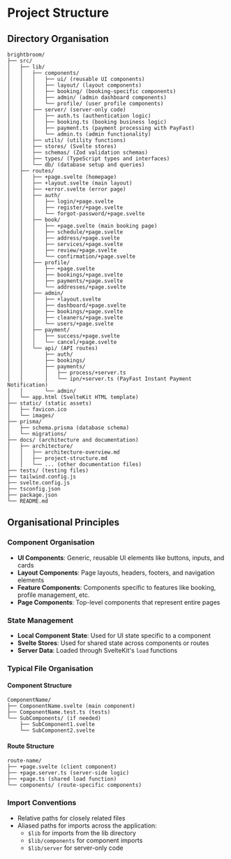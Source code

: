 # Project Structure

## Directory Organisation

```
brightbroom/
├── src/
│   ├── lib/
│   │   ├── components/
│   │   │   ├── ui/ (reusable UI components)
│   │   │   ├── layout/ (layout components)
│   │   │   ├── booking/ (booking-specific components)
│   │   │   ├── admin/ (admin dashboard components)
│   │   │   └── profile/ (user profile components)
│   │   ├── server/ (server-only code)
│   │   │   ├── auth.ts (authentication logic)
│   │   │   ├── booking.ts (booking business logic)
│   │   │   ├── payment.ts (payment processing with PayFast)
│   │   │   └── admin.ts (admin functionality)
│   │   ├── utils/ (utility functions)
│   │   ├── stores/ (Svelte stores)
│   │   ├── schemas/ (Zod validation schemas)
│   │   ├── types/ (TypeScript types and interfaces)
│   │   └── db/ (database setup and queries)
│   ├── routes/
│   │   ├── +page.svelte (homepage)
│   │   ├── +layout.svelte (main layout)
│   │   ├── +error.svelte (error page)
│   │   ├── auth/
│   │   │   ├── login/+page.svelte
│   │   │   ├── register/+page.svelte
│   │   │   └── forgot-password/+page.svelte
│   │   ├── book/
│   │   │   ├── +page.svelte (main booking page)
│   │   │   ├── schedule/+page.svelte
│   │   │   ├── address/+page.svelte
│   │   │   ├── services/+page.svelte
│   │   │   ├── review/+page.svelte
│   │   │   └── confirmation/+page.svelte
│   │   ├── profile/
│   │   │   ├── +page.svelte
│   │   │   ├── bookings/+page.svelte
│   │   │   ├── payments/+page.svelte
│   │   │   └── addresses/+page.svelte
│   │   ├── admin/
│   │   │   ├── +layout.svelte
│   │   │   ├── dashboard/+page.svelte
│   │   │   ├── bookings/+page.svelte
│   │   │   ├── cleaners/+page.svelte
│   │   │   └── users/+page.svelte
│   │   ├── payment/
│   │   │   ├── success/+page.svelte
│   │   │   └── cancel/+page.svelte
│   │   └── api/ (API routes)
│   │       ├── auth/
│   │       ├── bookings/
│   │       ├── payments/
│   │       │   ├── process/+server.ts
│   │       │   └── ipn/+server.ts (PayFast Instant Payment Notification)
│   │       └── admin/
│   └── app.html (SvelteKit HTML template)
├── static/ (static assets)
│   ├── favicon.ico
│   └── images/
├── prisma/
│   ├── schema.prisma (database schema)
│   └── migrations/
├── docs/ (architecture and documentation)
│   ├── architecture/
│   │   ├── architecture-overview.md
│   │   ├── project-structure.md
│   │   └── ... (other documentation files)
├── tests/ (testing files)
├── tailwind.config.js
├── svelte.config.js
├── tsconfig.json
├── package.json
└── README.md
```

## Organisational Principles

### Component Organisation

- **UI Components**: Generic, reusable UI elements like buttons, inputs, and cards
- **Layout Components**: Page layouts, headers, footers, and navigation elements
- **Feature Components**: Components specific to features like booking, profile management, etc.
- **Page Components**: Top-level components that represent entire pages

### State Management

- **Local Component State**: Used for UI state specific to a component
- **Svelte Stores**: Used for shared state across components or routes
- **Server Data**: Loaded through SvelteKit's `load` functions

### Typical File Organisation

#### Component Structure

```
ComponentName/
├── ComponentName.svelte (main component)
├── ComponentName.test.ts (tests)
└── SubComponents/ (if needed)
    ├── SubComponent1.svelte
    └── SubComponent2.svelte
```

#### Route Structure

```
route-name/
├── +page.svelte (client component)
├── +page.server.ts (server-side logic)
├── +page.ts (shared load function)
└── components/ (route-specific components)
```

### Import Conventions

- Relative paths for closely related files
- Aliased paths for imports across the application:
  - `$lib` for imports from the lib directory
  - `$lib/components` for component imports
  - `$lib/server` for server-only code
